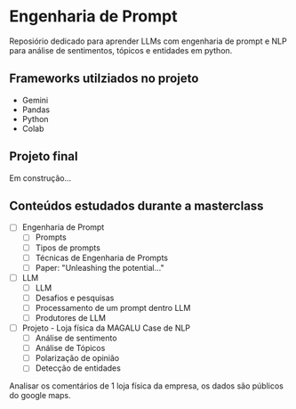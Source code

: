 # Engenharia de Prompt
Reposiório dedicado para aprender LLMs com engenharia de prompt e NLP para análise de sentimentos, tópicos e entidades em python.

## Frameworks utilziados no projeto
- Gemini
- Pandas
- Python
- Colab

## Projeto final

Em construção...

## Conteúdos estudados durante a masterclass
- [ ] Engenharia de Prompt
  - [ ] Prompts
  - [ ] Tipos de prompts
  - [ ] Técnicas de Engenharia de Prompts
  - [ ] Paper: "Unleashing the potential..."

- [ ] LLM
  - [ ] LLM
  - [ ] Desafios e pesquisas
  - [ ] Processamento de um prompt dentro LLM
  - [ ] Produtores de LLM
     
- [ ] Projeto - Loja física da MAGALU
Case de NLP
  - [ ] Análise de sentimento
  - [ ] Análise de Tópicos
  - [ ] Polarização de opinião
  - [ ] Detecção de entidades

Analisar os comentários de 1 loja física da empresa, os dados são públicos do google maps.
  


